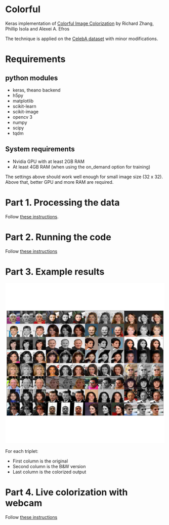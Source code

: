 # Colorful

Keras implementation of [Colorful Image Colorization](https://arxiv.org/abs/1603.08511) by Richard Zhang, Phillip Isola and Alexei A. Efros

The technique is applied on the [CelebA dataset](http://mmlab.ie.cuhk.edu.hk/projects/CelebA.html) with minor modifications.

# Requirements

## python modules

- keras, theano backend
- h5py
- matplotlib
- scikit-learn
- scikit-image
- opencv 3
- numpy
- scipy
- tqdm

## System requirements

- Nvidia GPU with at least 2GB RAM
- At least 4GB RAM (when using the on_demand option for training)

The settings above should work well enough for small image size (32 x 32).
Above that, better GPU and more RAM are required.

# Part 1. Processing the data

Follow [these instructions](https://github.com/tdeboissiere/DeepLearningImplementations/tree/master/Colorful/src/data).

# Part 2. Running the code

Follow [these instructions](https://github.com/tdeboissiere/DeepLearningImplementations/tree/master/Colorful/src/model)

# Part 3. Example results

![figure](./figures/fig_epoch9.png)

For each triplet:

- First column is the original
- Second column is the B&W version
- Last column is the colorized output

# Part 4. Live colorization with webcam

Follow [these instructions](https://github.com/tdeboissiere/DeepLearningImplementations/tree/master/Colorful/src/app)